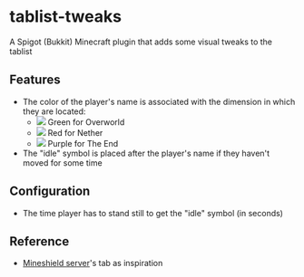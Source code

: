 # tablist-tweaks

A Spigot (Bukkit) Minecraft plugin that adds some visual tweaks to the tablist


## Features

- The color of the player's name is associated with the dimension in which they are located:
    - ![](https://via.placeholder.com/15/55ff55/55ff55.png) Green for Overworld
    - ![](https://via.placeholder.com/15/ff5555/ff5555.png) Red for Nether
    - ![](https://via.placeholder.com/15/ff55ff/ff55ff.png) Purple for The End
- The "idle" symbol is placed after the player's name if they haven't moved for some time


## Configuration

- The time player has to stand still to get the "idle" symbol (in seconds)


## Reference

- [Mineshield server](https://shield.land/mineshield)'s tab as inspiration
